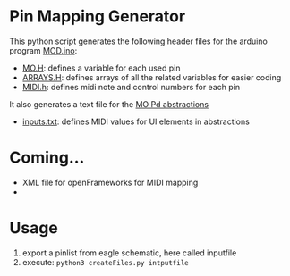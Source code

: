 # Pin Mapping Generator
This python script generates the following header files for the arduino program [MOD.ino](https://github.com/batchku/MO/blob/master/Arduino/MOD/MOD.ino):
- [MO.H](https://github.com/batchku/MO/blob/master/PCBs/Processor/MO.h): defines a variable for each used pin
- [ARRAYS.H](https://github.com/batchku/MO/blob/master/PCBs/Processor/ARRAYS.h): defines arrays of all the related variables for easier coding
- [MIDI.h](https://github.com/batchku/MO/blob/master/PCBs/Processor/MIDI.h): defines midi note and control numbers for each pin

It also generates a text file for the [MO Pd abstractions](https://github.com/batchku/MO/tree/master/Pd/MO)
- [inputs.txt](https://github.com/batchku/MO/blob/master/PCBs/Processor/inputs.txt): defines MIDI values for UI elements in abstractions

# Coming...
- XML file for openFrameworks for MIDI mapping
- 

# Usage
1.  export a pinlist from eagle schematic, here called inputfile
2.  execute:
        ```python3 createFiles.py intputfile```
